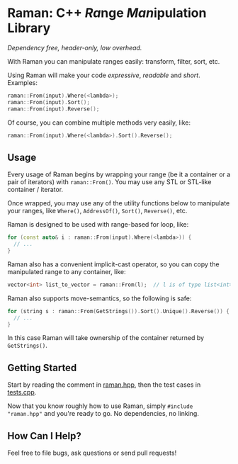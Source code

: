 # Raman: C++ *Ra*nge *Man*ipulation Library

*Dependency free, header-only, low overhead.*

With Raman you can manipulate ranges easily: transform, filter, sort, etc.

Using Raman will make your code *expressive*, *readable* and *short*. Examples:

```cpp
raman::From(input).Where(<lambda>);
raman::From(input).Sort();
raman::From(input).Reverse();
```

Of course, you can combine multiple methods very easily, like:

```cpp
raman::From(input).Where(<lambda>).Sort().Reverse();
```

## Usage

Every usage of Raman begins by wrapping your range (be it a container or a pair
of iterators) with `raman::From()`. You may use any STL or STL-like container /
iterator.

Once wrapped, you may use any of the utility functions below to manipulate
your ranges, like `Where()`, `AddressOf()`, `Sort()`, `Reverse()`, etc.


Raman is designed to be used with range-based for loop, like:

```cpp
for (const auto& i : raman::From(input).Where(<lambda>)) {
  // ...
}
```

Raman also has a convenient implicit-cast operator, so you can copy the
manipulated range to any container, like:

```cpp
vector<int> list_to_vector = raman::From(l);  // l is of type list<int>
```

Raman also supports move-semantics, so the following is safe:

```cpp
for (string s : raman::From(GetStrings()).Sort().Unique().Reverse()) {
  // ...
}
```

In this case Raman will take ownership of the container returned by
`GetStrings()`.

## Getting Started

Start by reading the comment in [raman.hpp](raman.hpp), then the test cases in
[tests.cpp](tests.cpp).

Now that you know roughly how to use Raman, simply `#include "raman.hpp"` and
you're ready to go. No dependencies, no linking.

## How Can I Help?

Feel free to file bugs, ask questions or send pull requests!
